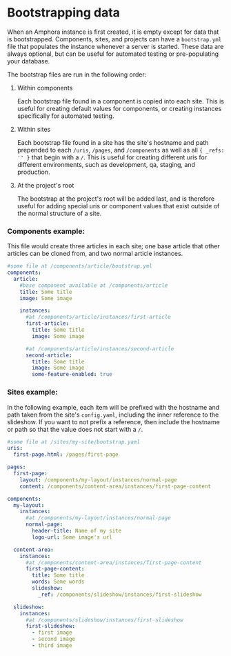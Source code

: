 # Bootstrapping data

When an Amphora instance is first created, it is empty except for data that is
bootstrapped.  Components, sites, and projects can have a `bootstrap.yml` file
that populates the instance whenever a server is started.  These data are always
optional, but can be useful for automated testing or pre-populating your database.

The bootstrap files are run in the following order:

1. Within components

    Each bootstrap file found in a component is copied into each site.  This is
    useful for creating default values for components, or creating instances
    specifically for automated testing.

1. Within sites

    Each bootstrap file found in a site has the site's hostname and path prepended
    to each `/uris`, `/pages`, and `/components` as well as all
    `{ _refs: '' }` that begin with a `/`.  This is useful for creating different
    uris for different environments, such as development, qa, staging, and production.

1. At the project's root

    The bootstrap at the project's root will be added last, and is therefore
    useful for adding special uris or component values that exist outside of the
    normal structure of a site.

### Components example:

This file would create three articles in each site; one base article that other
articles can be cloned from, and two normal article instances.

```yaml
#some file at /components/article/bootstrap.yml
components:
  article:
    #base component available at /components/article
    title: Some title
    image: Some image

    instances:
      #at /components/article/instances/first-article
      first-article:
        title: Some title
        image: Some image

      #at /components/article/instances/second-article
      second-article:
        title: Some title
        image: Some image
        some-feature-enabled: true
```

### Sites example:

In the following example, each item will be prefixed with the hostname and path
taken from the site's `config.yaml`, including the inner reference to the
slideshow.  If you want to not prefix a reference, then include the hostname or
path so that the value does not start with a `/`.

```yaml
#some file at /sites/my-site/bootstrap.yaml
uris:
  first-page.html: /pages/first-page

pages:
  first-page:
    layout: /components/my-layout/instances/normal-page
    content: /components/content-area/instances/first-page-content

components:
  my-layout:
    instances:
      #at /components/my-layout/instances/normal-page
      normal-page:
        header-title: Name of my site
        logo-url: Some image's url

  content-area:
    instances:
      #at /components/content-area/instances/first-page-content
      first-page-content:
        title: Some title
        words: Some words
        slideshow:
          _ref: /components/slideshow/instances/first-slideshow

  slideshow:
    instances:
      #at /components/slideshow/instances/first-slideshow
      first-slideshow:
        - first image
        - second image
        - third image
```
